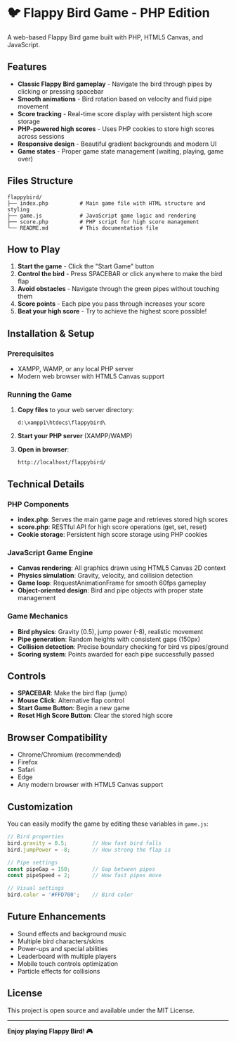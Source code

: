 # 🐦 Flappy Bird Game - PHP Edition

A web-based Flappy Bird game built with PHP, HTML5 Canvas, and JavaScript.

## Features

- **Classic Flappy Bird gameplay** - Navigate the bird through pipes by clicking or pressing spacebar
- **Smooth animations** - Bird rotation based on velocity and fluid pipe movement
- **Score tracking** - Real-time score display with persistent high score storage
- **PHP-powered high scores** - Uses PHP cookies to store high scores across sessions
- **Responsive design** - Beautiful gradient backgrounds and modern UI
- **Game states** - Proper game state management (waiting, playing, game over)

## Files Structure

```
flappybird/
├── index.php          # Main game file with HTML structure and styling
├── game.js            # JavaScript game logic and rendering
├── score.php          # PHP script for high score management
└── README.md          # This documentation file
```

## How to Play

1. **Start the game** - Click the "Start Game" button
2. **Control the bird** - Press SPACEBAR or click anywhere to make the bird flap
3. **Avoid obstacles** - Navigate through the green pipes without touching them
4. **Score points** - Each pipe you pass through increases your score
5. **Beat your high score** - Try to achieve the highest score possible!

## Installation & Setup

### Prerequisites
- XAMPP, WAMP, or any local PHP server
- Modern web browser with HTML5 Canvas support

### Running the Game

1. **Copy files** to your web server directory:
   ```
   d:\xampp1\htdocs\flappybird\
   ```

2. **Start your PHP server** (XAMPP/WAMP)

3. **Open in browser**:
   ```
   http://localhost/flappybird/
   ```

## Technical Details

### PHP Components
- **index.php**: Serves the main game page and retrieves stored high scores
- **score.php**: RESTful API for high score operations (get, set, reset)
- **Cookie storage**: Persistent high score storage using PHP cookies

### JavaScript Game Engine
- **Canvas rendering**: All graphics drawn using HTML5 Canvas 2D context
- **Physics simulation**: Gravity, velocity, and collision detection
- **Game loop**: RequestAnimationFrame for smooth 60fps gameplay
- **Object-oriented design**: Bird and pipe objects with proper state management

### Game Mechanics
- **Bird physics**: Gravity (0.5), jump power (-8), realistic movement
- **Pipe generation**: Random heights with consistent gaps (150px)
- **Collision detection**: Precise boundary checking for bird vs pipes/ground
- **Scoring system**: Points awarded for each pipe successfully passed

## Controls

- **SPACEBAR**: Make the bird flap (jump)
- **Mouse Click**: Alternative flap control
- **Start Game Button**: Begin a new game
- **Reset High Score Button**: Clear the stored high score

## Browser Compatibility

- Chrome/Chromium (recommended)
- Firefox
- Safari
- Edge
- Any modern browser with HTML5 Canvas support

## Customization

You can easily modify the game by editing these variables in `game.js`:

```javascript
// Bird properties
bird.gravity = 0.5;        // How fast bird falls
bird.jumpPower = -8;       // How strong the flap is

// Pipe settings
const pipeGap = 150;       // Gap between pipes
const pipeSpeed = 2;       // How fast pipes move

// Visual settings
bird.color = '#FFD700';    // Bird color
```

## Future Enhancements

- Sound effects and background music
- Multiple bird characters/skins
- Power-ups and special abilities
- Leaderboard with multiple players
- Mobile touch controls optimization
- Particle effects for collisions

## License

This project is open source and available under the MIT License.

---

**Enjoy playing Flappy Bird! 🎮**
